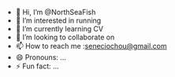 - 👋 Hi, I’m @NorthSeaFish
- 👀 I’m interested in running
- 🌱 I’m currently learning CV
- 💞️ I’m looking to collaborate on 
- 📫 How to reach me :seneciochou@gmail.com
- 😄 Pronouns: ...
- ⚡ Fun fact: ...

<!---
NorthSeaFish/NorthSeaFish is a ✨ special ✨ repository because its `README.md` (this file) appears on your GitHub profile.
You can click the Preview link to take a look at your changes.
--->
